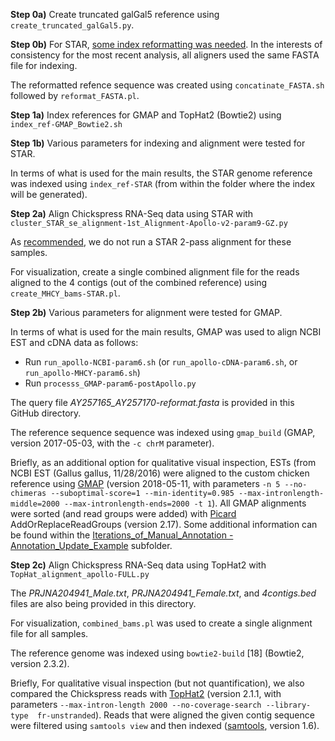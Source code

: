 **Step 0a)** Create truncated galGal5 reference using `create_truncated_galGal5.py`.

**Step 0b)** For STAR, [some index reformatting was needed](https://github.com/alexdobin/STAR/issues/1261).  In the interests of consistency for the most recent analysis, all aligners used the same FASTA file for indexing.

The reformatted refence sequence was created using `concatinate_FASTA.sh` followed by `reformat_FASTA.pl`.

**Step 1a)** Index references for GMAP and TopHat2 (Bowtie2) using `index_ref-GMAP_Bowtie2.sh`

**Step 1b)** Various parameters for indexing and alignment were tested for STAR.

In terms of what is used for the main results, the STAR genome reference was indexed using `index_ref-STAR` (from within the folder where the index will be generated).

**Step 2a)** Align Chickspress RNA-Seq data using STAR with `cluster_STAR_se_alignment-1st_Alignment-Apollo-v2-param9-GZ.py`

As [recommended](https://github.com/alexdobin/STAR/issues/1261), we do not run a STAR 2-pass alignment for these samples.

For visualization, create a single combined alignment file for the reads aligned to the 4 contigs (out of the combined reference) using `create_MHCY_bams-STAR.pl`.

**Step 2b)** Various parameters for alignment were tested for GMAP.

In terms of what is used for the main results, GMAP was used to align NCBI EST and cDNA data as follows:

 - Run `run_apollo-NCBI-param6.sh` (or `run_apollo-cDNA-param6.sh`, or `run_apollo-MHCY-param6.sh`)
 - Run `processs_GMAP-param6-postApollo.py`

The query file *AY257165_AY257170-reformat.fasta* is provided in this GitHub directory.

The reference sequence sequence was indexed using `gmap_build` (GMAP, version 2017-05-03, with  the `-c chrM` parameter).

Briefly, as an additional option for qualitative visual inspection, ESTs (from NCBI EST (Gallus gallus, 11/28/2016) were aligned to the custom chicken reference using [GMAP](https://pubmed.ncbi.nlm.nih.gov/15728110/) (version 2018-05-11, with parameters `-n 5 --no-chimeras --suboptimal-score=1 --min-identity=0.985 --max-intronlength-middle=2000 --max-intronlength-ends=2000 -t 1`).  All GMAP alignments were sorted (and read groups were added) with [Picard](https://broadinstitute.github.io/picard/) AddOrReplaceReadGroups (version 2.17).  Some additional information can be found within the [Iterations_of_Manual_Annotation - Annotation_Update_Example]() subfolder.


**Step 2c)** Align Chickspress RNA-Seq data using TopHat2 with `TopHat_alignment_apollo-FULL.py`

The *PRJNA204941_Male.txt*, *PRJNA204941_Female.txt*, and *4contigs.bed* files are also being provided in this directory.

For visualization, `combined_bams.pl` was used to create a single alignment file for all samples. 

The reference genome was indexed using `bowtie2-build` [18] (Bowtie2, version 2.3.2).

Briefly, For qualitative visual inspection (but not quantification), we also compared the Chickspress reads with [TopHat2](https://ccb.jhu.edu/software/tophat/index.shtml) (version 2.1.1, with parameters `--max-intron-length 2000 --no-coverage-search --library-type  fr-unstranded`).  Reads that were aligned the given contig sequence were filtered using `samtools view` and then indexed ([samtools](http://samtools.sourceforge.net/), version 1.6).
